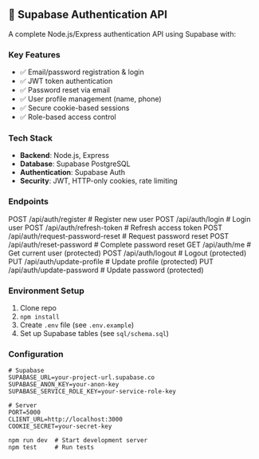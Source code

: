 ## 🔐 Supabase Authentication API

A complete Node.js/Express authentication API using Supabase with:

### Key Features
- ✅ Email/password registration & login
- ✅ JWT token authentication
- ✅ Password reset via email
- ✅ User profile management (name, phone)
- ✅ Secure cookie-based sessions
- ✅ Role-based access control

### Tech Stack
- **Backend**: Node.js, Express
- **Database**: Supabase PostgreSQL
- **Authentication**: Supabase Auth
- **Security**: JWT, HTTP-only cookies, rate limiting

### Endpoints
POST /api/auth/register # Register new user
POST /api/auth/login # Login user
POST /api/auth/refresh-token # Refresh access token
POST /api/auth/request-password-reset # Request password reset
POST /api/auth/reset-password # Complete password reset
GET /api/auth/me # Get current user (protected)
POST /api/auth/logout # Logout (protected)
PUT /api/auth/update-profile # Update profile (protected)
PUT /api/auth/update-password # Update password (protected)


### Environment Setup
1. Clone repo
2. `npm install`
3. Create `.env` file (see `.env.example`)
4. Set up Supabase tables (see `sql/schema.sql`)

### Configuration
```env
# Supabase
SUPABASE_URL=your-project-url.supabase.co
SUPABASE_ANON_KEY=your-anon-key
SUPABASE_SERVICE_ROLE_KEY=your-service-role-key

# Server
PORT=5000
CLIENT_URL=http://localhost:3000
COOKIE_SECRET=your-secret-key

npm run dev  # Start development server
npm test     # Run tests
